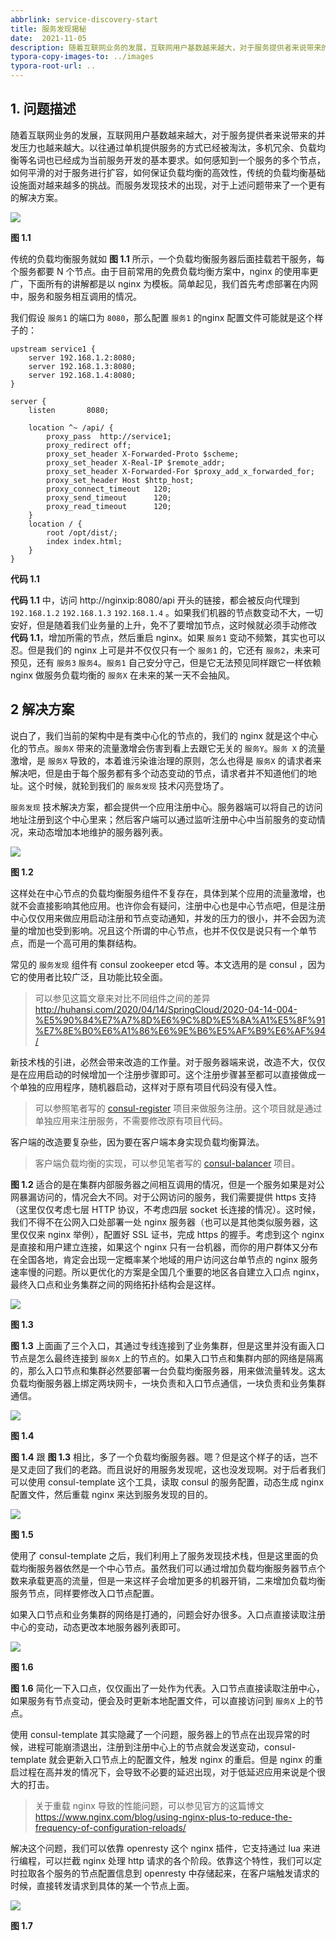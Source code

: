 ```yaml
---
abbrlink: service-discovery-start
title: 服务发现揭秘
date:  2021-11-05
description: 随着互联网业务的发展，互联网用户基数越来越大，对于服务提供者来说带来的并发压力也越来越大。以往通过单机提供服务的方式已经被淘汰，多机冗余、负载均衡等名词也已经成为当前服务开发的基本要求。如何感知到一个服务的多个节点，如何平滑的对于服务进行扩容，如何保证负载均衡的高效性，传统的负载均衡基础设施面对越来越多的挑战。而服务发现技术的出现，对于上述问题带来了一个更有的解决方案。
typora-copy-images-to: ../images
typora-root-url: ..
---
```


## 1. 问题描述

随着互联网业务的发展，互联网用户基数越来越大，对于服务提供者来说带来的并发压力也越来越大。以往通过单机提供服务的方式已经被淘汰，多机冗余、负载均衡等名词也已经成为当前服务开发的基本要求。如何感知到一个服务的多个节点，如何平滑的对于服务进行扩容，如何保证负载均衡的高效性，传统的负载均衡基础设施面对越来越多的挑战。而服务发现技术的出现，对于上述问题带来了一个更有的解决方案。

![](/images/balancer_classic.png)

**图 1.1**

传统的负载均衡服务就如 **图 1.1** 所示，一个负载均衡服务器后面挂载若干服务，每个服务都要 N 个节点。由于目前常用的免费负载均衡方案中，nginx 的使用率更广，下面所有的讲解都是以 nginx 为模板。简单起见，我们首先考虑部署在内网中，服务和服务相互调用的情况。

我们假设 `服务1` 的端口为 `8080`，那么配置 `服务1` 的nginx 配置文件可能就是这个样子的：

```nginx
upstream service1 {
    server 192.168.1.2:8080;
    server 192.168.1.3:8080;
    server 192.168.1.4:8080;
}

server {
    listen       8080;

    location ^~ /api/ {
        proxy_pass  http://service1;
        proxy_redirect off;
        proxy_set_header X-Forwarded-Proto $scheme;
        proxy_set_header X-Real-IP $remote_addr;
        proxy_set_header X-Forwarded-For $proxy_add_x_forwarded_for;    
        proxy_set_header Host $http_host;
        proxy_connect_timeout   120;
        proxy_send_timeout      120;
        proxy_read_timeout      120;
    }
    location / {
        root /opt/dist/;
        index index.html;
    }
}
```

**代码 1.1**

**代码 1.1** 中，访问 http://nginxip:8080/api 开头的链接，都会被反向代理到 `192.168.1.2` `192.168.1.3` `192.168.1.4` 。如果我们机器的节点数变动不大，一切安好，但是随着我们业务量的上升，免不了要增加节点，这时候就必须手动修改 **代码 1.1**，增加所需的节点，然后重启 nginx。如果 `服务1` 变动不频繁，其实也可以忍。但是我们的 nginx 上可是并不仅仅只有一个 `服务1` 的，它还有 `服务2`，未来可预见，还有 `服务3` `服务4`。`服务1` 自己安分守己，但是它无法预见同样跟它一样依赖 nginx 做服务负载均衡的 `服务X` 在未来的某一天不会抽风。

## 2 解决方案

说白了，我们当前的架构中是有类中心化的节点的，我们的 nginx 就是这个中心化的节点。`服务X` 带来的流量激增会伤害到看上去跟它无关的 `服务Y`。`服务 X` 的流量激增，是 `服务X` 导致的，本着谁污染谁治理的原则，怎么也得是 `服务X` 的请求者来解决吧，但是由于每个服务都有多个动态变动的节点，请求者并不知道他们的地址。这个时候，就轮到我们的 `服务发现` 技术闪亮登场了。

`服务发现` 技术解决方案，都会提供一个应用注册中心。服务器端可以将自己的访问地址注册到这个中心里来；然后客户端可以通过监听注册中心中当前服务的变动情况，来动态增加本地维护的服务器列表。

![](/images/register_and_watch.png)

**图 1.2**

这样处在中心节点的负载均衡服务组件不复存在，具体到某个应用的流量激增，也就不会直接影响其他应用。也许你会有疑问，注册中心也是中心节点吧，但是注册中心仅仅用来做应用启动注册和节点变动通知，并发的压力的很小，并不会因为流量的增加也受到影响。况且这个所谓的中心节点，也并不仅仅是说只有一个单节点，而是一个高可用的集群结构。

常见的 `服务发现` 组件有 consul zookeeper etcd 等。本文选用的是 consul ，因为它的使用者比较广泛，且功能比较全面。

> 可以参见这篇文章来对比不同组件之间的差异 http://huhansi.com/2020/04/14/SpringCloud/2020-04-14-004-%E5%90%84%E7%A7%8D%E6%9C%8D%E5%8A%A1%E5%8F%91%E7%8E%B0%E6%A1%86%E6%9E%B6%E5%AF%B9%E6%AF%94/

新技术栈的引进，必然会带来改造的工作量。对于服务器端来说，改造不大，仅仅是在应用启动的时候增加一个注册步骤即可。这个注册步骤甚至都可以直接做成一个单独的应用程序，随机器启动，这样对于原有项目代码没有侵入性。

> 可以参照笔者写的 [consul-register](https://github.com/yunnysunny/consul-register) 项目来做服务注册。这个项目就是通过单独应用来注册服务，不需要修改原有项目代码。

客户端的改造要复杂些，因为要在客户端本身实现负载均衡算法。

> 客户端负载均衡的实现，可以参见笔者写的 [consul-balancer](https://github.com/yunnysunny/consul-balancer) 项目。

**图 1.2** 适合的是在集群内部服务器之间相互调用的情况，但是一个服务如果是对公网暴漏访问的，情况会大不同。对于公网访问的服务，我们需要提供 https 支持（这里仅仅考虑七层 HTTP 协议，不考虑四层 socket 长连接的情况）。这时候，我们不得不在公网入口处部署一处 nginx 服务器（也可以是其他类似服务器，这里仅仅来 nginx 举例），配置好 SSL 证书，完成 https 的握手。考虑到这个 nginx 是直接和用户建立连接，如果这个 nginx 只有一台机器，而你的用户群体又分布在全国各地，肯定会出现一定概率某个地域的用户访问这台单节点的 nginx 服务速率慢的问题。所以更优化的方案是全国几个重要的地区各自建立入口点 nginx，最终入口点和业务集群之间的网络拓扑结构会是这样。

![](/images/edge_to_cluster.png)

**图 1.3**

**图 1.3** 上面画了三个入口，其通过专线连接到了业务集群，但是这里并没有画入口节点是怎么最终连接到 `服务X` 上的节点的。如果入口节点和集群内部的网络是隔离的，那么入口节点和集群必然要部署一台负载均衡服务器，用来做流量转发。这太负载均衡服务器上绑定两块网卡，一块负责和入口节点通信，一块负责和业务集群通信。

![](/images/edge_to_balancer.png)

**图 1.4**

**图 1.4** 跟 **图 1.3** 相比，多了一个负载均衡服务器。嗯？但是这个样子的话，岂不是又走回了我们的老路。而且说好的用服务发现呢，这也没发现啊。对于后者我们可以使用 consul-template 这个工具，读取 consul 的服务配置，动态生成 nginx 配置文件，然后重载 nginx 来达到服务发现的目的。

![](/images/consul_template_in_cluster.png)

**图 1.5**

使用了 consul-template 之后，我们利用上了服务发现技术栈，但是这里面的负载均衡服务器依然是一个中心节点。虽然我们可以通过增加负载均衡服务器节点个数来承载更高的流量，但是一来这样子会增加更多的机器开销，二来增加负载均衡服务节点，同样要修改入口节点配置。

如果入口节点和业务集群的网络是打通的，问题会好办很多。入口点直接读取注册中心的变动，动态更改本地服务器列表即可。

![](/images/private_line_with_service_discovery.png)

**图 1.6**

**图 1.6** 简化一下入口点，仅仅画出了一处作为代表。入口节点直接读取注册中心，如果服务有节点变动，便会及时更新本地配置文件，可以直接访问到 `服务X` 上的节点。

使用 consul-template 其实隐藏了一个问题，服务器上的节点在出现异常的时候，进程可能崩溃退出，注册到注册中心上的节点就会发送变动，consul-template 就会更新入口节点上的配置文件，触发 nginx 的重启。但是 nginx 的重启过程在高并发的情况下，会导致不必要的延迟出现，对于低延迟应用来说是个很大的打击。

> 关于重载 nginx 导致的性能问题，可以参见官方的这篇博文 https://www.nginx.com/blog/using-nginx-plus-to-reduce-the-frequency-of-configuration-reloads/

解决这个问题，我们可以依靠 openresty 这个 nginx 插件，它支持通过 lua 来进行编程，可以拦截 nginx 处理 http 请求的各个阶段。依靠这个特性，我们可以定时拉取各个服务的节点配置信息到 openresty 中存储起来，在客户端触发请求的时候，直接转发请求到具体的某一个节点上面。

![](/images/consul_with_openresty.png)

**图 1.7**









